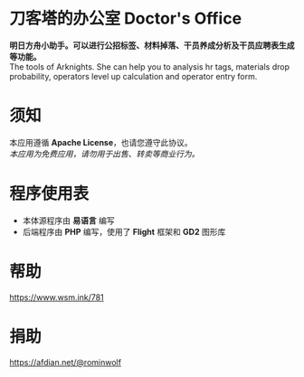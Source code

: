 # 刀客塔的办公室 Doctor's Office
**明日方舟小助手。可以进行公招标签、材料掉落、干员养成分析及干员应聘表生成等功能。**  
The tools of Arknights. She can help you to analysis hr tags, materials drop probability, operators level up calculation and operator entry form.

# 须知
本应用遵循 **Apache License**，也请您遵守此协议。  
*本应用为免费应用，请勿用于出售、转卖等商业行为。*

# 程序使用表
 - 本体源程序由 **易语言** 编写
 - 后端程序由 **PHP** 编写，使用了 **Flight** 框架和 **GD2** 图形库
 

# 帮助
https://www.wsm.ink/781

# 捐助
https://afdian.net/@rominwolf
